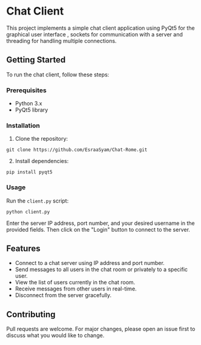 # Chat Client

This project implements a simple chat client application using PyQt5 for the graphical user interface , sockets for communication with a server and threading for handling multiple connections.

## Getting Started

To run the chat client, follow these steps:

### Prerequisites

- Python 3.x
- PyQt5 library

### Installation

1. Clone the repository:

```
git clone https://github.com/EsraaSyam/Chat-Rome.git
```

2. Install dependencies:

```
pip install pyqt5
```

### Usage

Run the `client.py` script:

```
python client.py
```

Enter the server IP address, port number, and your desired username in the provided fields. Then click on the "Login" button to connect to the server.

## Features

- Connect to a chat server using IP address and port number.
- Send messages to all users in the chat room or privately to a specific user.
- View the list of users currently in the chat room.
- Receive messages from other users in real-time.
- Disconnect from the server gracefully.


## Contributing
Pull requests are welcome. For major changes, please open an issue first to discuss what you would like to change.

